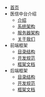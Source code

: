 * [首页](/)   
* 医信中台介绍
  * [介绍](zh-cn/introduction.md)
  * [系统架构](zh-cn/system.md)
  * [服务器架构](zh-cn/server.md)
  * [关于我们](zh-cn/about.md)
* 前端框架
  * [目录结构](zh-cn/frontend/directory.md)
  * [开发规范](zh-cn/frontend/standard.md)
  * [框架文档](zh-cn/frontend/documentation.md)
* 后端框架
  * [目录结构](zh-cn/backend/directory.md)
  * [开发规范](zh-cn/backend/standard.md)
  * [框架文档](zh-cn/backend/documentation.md)